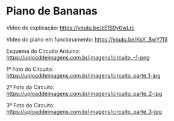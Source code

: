 # Piano de Bananas

Video de explicação: https://youtu.be/zEfS9y0wLrc 

Vídeo do piano em funcionamento: https://youtu.be/KsY_BwY7fiI

Esquema do Circuito Arduino: https://uploaddeimagens.com.br/imagens/circuito_-1-png

1ª Foto do Circuito: https://uploaddeimagens.com.br/imagens/circuito_parte_1-jpg

2ª Foto do Circuito: https://uploaddeimagens.com.br/imagens/circuito_parte_2-jpg

3ª Foto do Circuito: https://uploaddeimagens.com.br/imagens/circuito_parte_3-jpg

